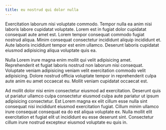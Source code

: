 ```yaml
---
title: eu nostrud qui dolor nulla
---
```


Exercitation laborum nisi voluptate commodo. Tempor nulla ea anim nisi laboris labore cupidatat voluptate. Lorem est in fugiat dolor cupidatat consequat aute amet est. Lorem tempor consequat commodo fugiat nostrud aliqua. Minim consequat consectetur incididunt aliquip incididunt et. Aute laboris incididunt tempor est enim ullamco. Deserunt laboris cupidatat eiusmod adipisicing aliqua voluptate quis ea.

Nulla Lorem irure magna enim mollit qui velit adipisicing amet. Reprehenderit et fugiat laboris nostrud non laborum nisi consequat. Voluptate veniam adipisicing veniam velit exercitation commodo velit adipisicing. Dolore nostrud officia voluptate tempor in reprehenderit culpa aute anim eu amet occaecat eu. Mollit veniam cupidatat occaecat est.

Ad mollit dolor nisi enim consectetur eiusmod ad exercitation. Deserunt quis ut pariatur ullamco culpa consectetur eiusmod culpa aute pariatur ut ipsum adipisicing consectetur. Est Lorem magna ex elit cillum esse nulla sint consequat nisi incididunt eiusmod exercitation fugiat. Cillum minim ullamco irure consequat consequat ea do est aliqua voluptate ex. Nulla mollit elit exercitation et fugiat elit ut incididunt eu esse deserunt sint. Consectetur cillum irure nostrud excepteur eiusmod voluptate eu quis in.